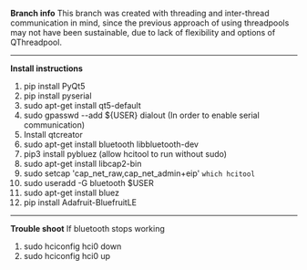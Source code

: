 **Branch info**
This branch was created with threading and inter-thread communication in mind, since the previous approach of using threadpools may not have been sustainable, due to lack of flexibility and options of QThreadpool. 
___

**Install instructions**
1. pip install PyQt5
1. pip install pyserial
1. sudo apt-get install qt5-default
1. sudo gpasswd --add ${USER} dialout (In order to enable serial communication)
1. Install qtcreator
1. sudo apt-get install bluetooth libbluetooth-dev
1. pip3 install pybluez
(allow hcitool to run without sudo)
1. sudo apt-get install libcap2-bin
1. sudo setcap 'cap_net_raw,cap_net_admin+eip' `which hcitool`
1. sudo useradd -G bluetooth $USER
1. sudo apt-get install bluez
1. pip install  Adafruit-BluefruitLE
___
**Trouble shoot**
If bluetooth stops working
1. sudo hciconfig hci0 down
1. sudo hciconfig hci0 up
